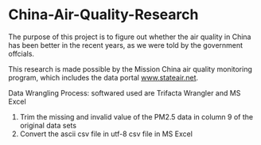 # China-Air-Quality-Research
The purpose of this project is to figure out whether the air quality in China has been better in the recent years, as we were told by the government offcials.

This research is made possible by the Mission China air quality monitoring program, which includes the data portal www.stateair.net.

Data Wrangling Process: softwared used are Trifacta Wrangler and MS Excel
1. Trim the missing and invalid value of the PM2.5 data in column 9 of the original data sets
2. Convert the ascii csv file in utf-8 csv file in MS Excel
